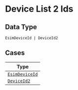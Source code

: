 
# Device List 2 Ids

## Data Type

`EsimDeviceId | DeviceId2`

## Cases

| Type |
|  --- |
| [`EsimDeviceId`](../../../doc/models/esim-device-id.md) |
| [`DeviceId2`](../../../doc/models/device-id-2.md) |

